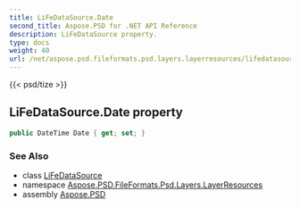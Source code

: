 ```yaml
---
title: LiFeDataSource.Date
second_title: Aspose.PSD for .NET API Reference
description: LiFeDataSource property. 
type: docs
weight: 40
url: /net/aspose.psd.fileformats.psd.layers.layerresources/lifedatasource/date/
---
```

{{< psd/tize >}}
## LiFeDataSource.Date property

```csharp
public DateTime Date { get; set; }
```

### See Also

* class [LiFeDataSource](../)
* namespace [Aspose.PSD.FileFormats.Psd.Layers.LayerResources](../../lifedatasource/)
* assembly [Aspose.PSD](../../../)


